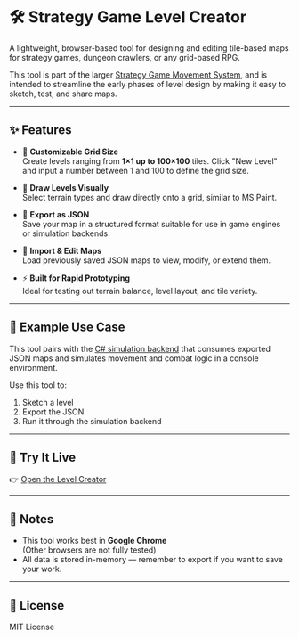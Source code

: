 # 🛠️ Strategy Game Level Creator

A lightweight, browser-based tool for designing and editing tile-based maps for strategy games, dungeon crawlers, or any grid-based RPG.

This tool is part of the larger [Strategy Game Movement System](https://quirkyqubits.github.io/strategy-game-movement/), and is intended to streamline the early phases of level design by making it easy to sketch, test, and share maps.

---

## ✨ Features

- 🔢 **Customizable Grid Size**  
  Create levels ranging from **1×1 up to 100×100** tiles. Click "New Level" and input a number between 1 and 100 to define the grid size.

- 🎨 **Draw Levels Visually**  
  Select terrain types and draw directly onto a grid, similar to MS Paint.

- 💾 **Export as JSON**  
  Save your map in a structured format suitable for use in game engines or simulation backends.

- 📂 **Import & Edit Maps**  
  Load previously saved JSON maps to view, modify, or extend them.

- ⚡ **Built for Rapid Prototyping**  
  Ideal for testing out terrain balance, level layout, and tile variety.

---

## 🧪 Example Use Case

This tool pairs with the [C# simulation backend](https://github.com/QuirkyQubits/strategy-game-djikstra-algorithm) that consumes exported JSON maps and simulates movement and combat logic in a console environment.

Use this tool to:
1. Sketch a level
2. Export the JSON
3. Run it through the simulation backend

---

## 🚀 Try It Live

👉 [Open the Level Creator](https://quirkyqubits.github.io/strategy-game-tool/)

---

## 📌 Notes

- This tool works best in **Google Chrome**  
  (Other browsers are not fully tested)
- All data is stored in-memory — remember to export if you want to save your work.

---

## 📄 License

MIT License
